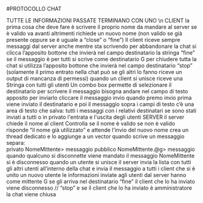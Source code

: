 #PROTOCOLLO CHAT

TUTTE LE INFORMAZIONI PASSATE TERMINANO CON UNO \n
CLIENT
la prima cosa che deve fare è scrivere il proprio nome da mandare al server
se è valido va avanti altrimenti richiede un nuovo nome (non valido se già presente oppure se è uguale a “close” o “fine”)
Il client riceve sempre messaggi dal server anche mentre sta scrivendo
per abbandonare la chat si clicca l’apposito bottone che invierà nel campo destinatario la stringa “fine”
se il messaggio è per tutti si scrive come destinatario G
per chiudere tutta la chat si utilizza l’apposito bottone che invierà nel campo destinatario “stop” (solamente il primo entrato nella chat può se gli altri lo fanno riceve un output di mancanza di permessi)
quando un client si unisce riceve una Stringa con tutti gli utenti
Un combo box permette di selezionare il destinatario
per scrivere il messaggio bisogna andare nel campo di testo apposito per inviarlo cliccare il messaggio invio
quando premo invio prima viene inviato il destinatario e poi il messaggio
sopra i campi di testo c’è una area di testo che salva:
   tutti i messaggi con i relativi destinatari 
   se sono stati inviati a tutti o in privato
   l'entrata e l'uscita degli utenti
SERVER
il server chiede il nome al client 
Controlla se il nome è valido
se non è valido risponde “il nome già utilizzato” e attende l'invio del nuovo nome
crea un thread dedicato e lo aggiunge a un vector 
quando scrive un messaggio separa:   
privato NomeMittente> messaggio
pubblico NomeMittente.@g> messaggio
quando qualcuno si disconnette viene mandato il messaggio NomeMittente si è disconnesso
quando un utente si unisce il server invia la lista con tutti gli altri utenti all’interno della chat e invia il messaggio a tutti i client che si è unito un nuovo utente
le informazioni inviate agli utenti dal server hanno come mittente G
se gli arriva nel destinatario “fine” il client che lo ha inviato viene disconnesso
   //      “stop” e se il client che lo ha inviato è amministratore la chat viene chiusa
